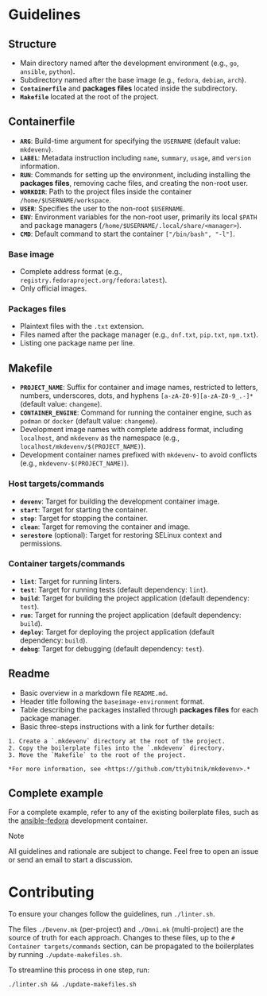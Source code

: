 # Guidelines

## Structure

- Main directory named after the development environment (e.g., `go`, `ansible`, `python`).
- Subdirectory named after the base image (e.g., `fedora`, `debian`, `arch`).
- **`Containerfile`** and **packages files** located inside the subdirectory.
- **`Makefile`** located at the root of the project.

## Containerfile

- **`ARG`**: Build-time argument for specifying the `USERNAME` (default value: `mkdevenv`).
- **`LABEL`**: Metadata instruction including `name`, `summary`, `usage`, and `version` information.
- **`RUN`**: Commands for setting up the environment, including installing the **packages files**, removing cache files, and creating the non-root user.
- **`WORKDIR`**: Path to the project files inside the container `/home/$USERNAME/workspace`.
- **`USER`**: Specifies the user to the non-root `$USERNAME`.
- **`ENV`**: Environment variables for the non-root user, primarily its local `$PATH` and package managers (`/home/$USERNAME/.local/share/<manager>`).
- **`CMD`**: Default command to start the container `["/bin/bash", "-l"]`.

### Base image

- Complete address format (e.g., `registry.fedoraproject.org/fedora:latest`).
- Only official images.

### Packages files

- Plaintext files with the `.txt` extension.
- Files named after the package manager (e.g., `dnf.txt`, `pip.txt`, `npm.txt`).
- Listing one package name per line.

## Makefile

- **`PROJECT_NAME`**: Suffix for container and image names, restricted to letters, numbers, underscores, dots, and hyphens `[a-zA-Z0-9][a-zA-Z0-9_.-]*` (default value: `changeme`).
- **`CONTAINER_ENGINE`**: Command for running the container engine, such as `podman` or `docker` (default value: `changeme`).
- Development image names with complete address format, including `localhost`, and `mkdevenv` as the namespace (e.g., `localhost/mkdevenv/$(PROJECT_NAME)`).
- Development container names prefixed with `mkdevenv-` to avoid conflicts (e.g., `mkdevenv-$(PROJECT_NAME)`).

### Host targets/commands

- **`devenv`**: Target for building the development container image.
- **`start`**: Target for starting the container.
- **`stop`**: Target for stopping the container.
- **`clean`**: Target for removing the container and image.
- **`serestore`** (optional): Target for restoring SELinux context and permissions.

### Container targets/commands

- **`lint`**: Target for running linters.
- **`test`**: Target for running tests (default dependency: `lint`).
- **`build`**: Target for building the project application (default dependency: `test`).
- **`run`**: Target for running the project application (default dependency: `build`).
- **`deploy`**: Target for deploying the project application (default dependency: `build`).
- **`debug`**: Target for debugging (default dependency: `test`).

## Readme

- Basic overview in a markdown file `README.md`.
- Header title following the `baseimage-environment` format.
- Table describing the packages installed through **packages files** for each package manager.
- Basic three-steps instructions with a link for further details:
```text
1. Create a `.mkdevenv` directory at the root of the project.
2. Copy the boilerplate files into the `.mkdevenv` directory.
3. Move the `Makefile` to the root of the project.

*For more information, see <https://github.com/ttybitnik/mkdevenv>.*
```

## Complete example

For a complete example, refer to any of the existing boilerplate files, such as the [ansible-fedora](ansible/fedora) development container.

> [!NOTE]
> All guidelines and rationale are subject to change. Feel free to open an issue or send an email to start a discussion.

# Contributing

To ensure your changes follow the guidelines, run `./linter.sh`.

The files `./Devenv.mk` (per-project) and `./Omni.mk` (multi-project) are the source of truth for each approach. Changes to these files, up to the `# Container targets/commands` section, can be propagated to the boilerplates by running `./update-makefiles.sh`.

To streamline this process in one step, run:

```shell
./linter.sh && ./update-makefiles.sh
```
